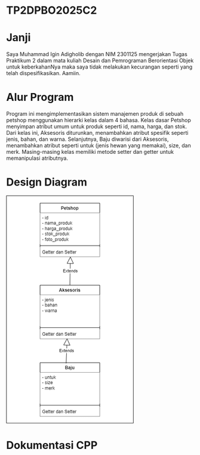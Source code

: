 # TP2DPBO2025C2

# Janji
Saya Muhammad Igin Adigholib dengan NIM 2301125 mengerjakan Tugas Praktikum 2 dalam mata kuliah Desain dan Pemrograman Berorientasi Objek untuk keberkahanNya maka saya tidak melakukan kecurangan seperti yang telah dispesifikasikan. Aamiin.

# Alur Program
Program ini mengimplementasikan sistem manajemen produk di sebuah petshop menggunakan hierarki kelas dalam 4 bahasa. Kelas dasar Petshop menyimpan atribut umum untuk produk seperti id, nama, harga, dan stok. Dari kelas ini, Aksesoris diturunkan, menambahkan atribut spesifik seperti jenis, bahan, dan warna. Selanjutnya, Baju diwarisi dari Aksesoris, menambahkan atribut seperti untuk (jenis hewan yang memakai), size, dan merk. Masing-masing kelas memiliki metode setter dan getter untuk memanipulasi atributnya.

# Design Diagram
![Diagram](Diagram/diagram.png)

# Dokumentasi CPP

